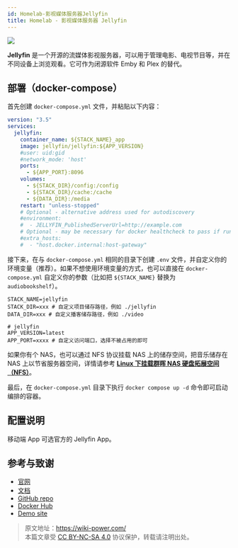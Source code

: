 ```yaml
---
id: Homelab-影视媒体服务器Jellyfin
title: Homelab - 影视媒体服务器 Jellyfin
---
```


![](https://wiki-media-1253965369.cos.ap-guangzhou.myqcloud.com/img/20230531213856.png)

**Jellyfin** 是一个开源的流媒体影视服务器，可以用于管理电影、电视节目等，并在不同设备上浏览观看。它可作为闭源软件 Emby 和 Plex 的替代。

## 部署（docker-compose）

首先创建 `docker-compose.yml` 文件，并粘贴以下内容：

```yaml title="docker-compose.yml"
version: "3.5"
services:
  jellyfin:
    container_name: ${STACK_NAME}_app
    image: jellyfin/jellyfin:${APP_VERSION}
    #user: uid:gid
    #network_mode: 'host'
    ports:
      - ${APP_PORT}:8096
    volumes:
      - ${STACK_DIR}/config:/config
      - ${STACK_DIR}/cache:/cache
      - ${DATA_DIR}:/media
    restart: "unless-stopped"
    # Optional - alternative address used for autodiscovery
    #environment:
    #  - JELLYFIN_PublishedServerUrl=http://example.com
    # Optional - may be necessary for docker healthcheck to pass if running in host network mode
    #extra_hosts:
    #  - "host.docker.internal:host-gateway"
```

接下来，在与 `docker-compose.yml` 相同的目录下创建 `.env` 文件，并自定义你的环境变量（推荐）。如果不想使用环境变量的方式，也可以直接在 `docker-compose.yml` 自定义你的参数（比如把 `${STACK_NAME}` 替换为 `audiobookshelf`）。

```env title=".env"
STACK_NAME=jellyfin
STACK_DIR=xxx # 自定义项目储存路径，例如 ./jellyfin
DATA_DIR=xxx # 自定义播客储存路径，例如 ./video

# jellyfin
APP_VERSION=latest
APP_PORT=xxxx # 自定义访问端口，选择不被占用的即可
```

如果你有个 NAS，也可以通过 NFS 协议挂载 NAS 上的储存空间，把音乐储存在 NAS 上以节省服务器空间，详情请参考 [**Linux 下挂载群晖 NAS 硬盘拓展空间（NFS）**](https://wiki-power.com/Linux%E4%B8%8B%E6%8C%82%E8%BD%BD%E7%BE%A4%E6%99%96NAS%E7%A1%AC%E7%9B%98%E6%8B%93%E5%B1%95%E7%A9%BA%E9%97%B4%EF%BC%88NFS%EF%BC%89/)。

最后，在 `docker-compose.yml` 目录下执行 `docker compose up -d` 命令即可启动编排的容器。

## 配置说明

移动端 App 可选官方的 Jellyfin App。

## 参考与致谢

- [官网](https://jellyfin.org/)
- [文档](https://jellyfin.org/docs/general/installation/container#using-docker-compose)
- [GitHub repo](https://github.com/jellyfin/jellyfin)
- [Docker Hub](https://hub.docker.com/r/jellyfin/jellyfin)
- [Demo site](https://demo.jellyfin.org/stable)

> 原文地址：<https://wiki-power.com/>  
> 本篇文章受 [CC BY-NC-SA 4.0](https://creativecommons.org/licenses/by/4.0/deed.zh) 协议保护，转载请注明出处。
